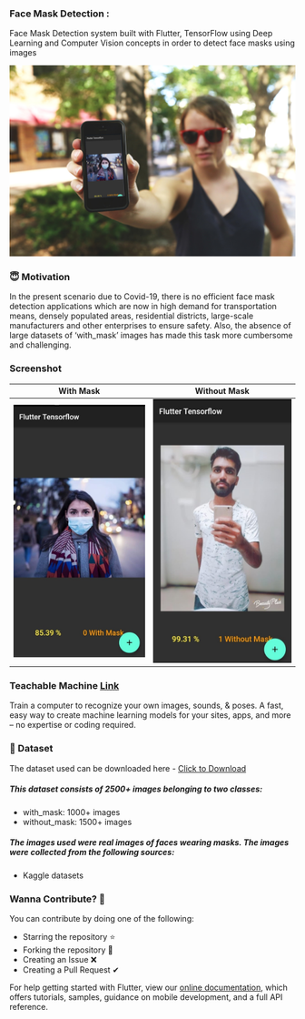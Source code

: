 ### Face Mask Detection :
Face Mask Detection system built with Flutter, TensorFlow using Deep Learning and Computer Vision concepts in order to detect face masks using images 


  ![](Screenshot/pic102.jpg)



### 😇 Motivation
In the present scenario due to Covid-19, there is no efficient face mask detection applications which are now in high demand for transportation means, densely populated areas, residential districts, large-scale manufacturers and other enterprises to ensure safety. Also, the absence of large datasets of ‘with_mask’ images has made this task more cumbersome and challenging.


### Screenshot

With Mask                  |  Without Mask
:-------------------------:|:-------------------------:
![](Screenshot/pic1.jpeg)  |  ![](Screenshot/pic2.jpeg)




### Teachable Machine [Link](https://teachablemachine.withgoogle.com/)

Train a computer to recognize your own images, sounds, & poses. 
A fast, easy way to create machine learning models for your sites, apps, and more – no expertise or coding required.


### 📁 Dataset
The dataset used can be downloaded here - [Click to Download](https://www.kaggle.com/sumansid/facemask-dataset)

##### This dataset consists of 2500+ images belonging to two classes:
  - with_mask: 1000+ images
  - without_mask: 1500+ images
  
  
##### The images used were real images of faces wearing masks. The images were collected from the following sources:
  - Kaggle datasets


###  Wanna Contribute? 🚀
  You can contribute by doing one of the following:
  - Starring the repository ⭐
  - Forking the repository 🍴
  - Creating an Issue ❌
  - Creating a Pull Request ✔


For help getting started with Flutter, view our
[online documentation](https://flutter.dev/docs), which offers tutorials,
samples, guidance on mobile development, and a full API reference.
